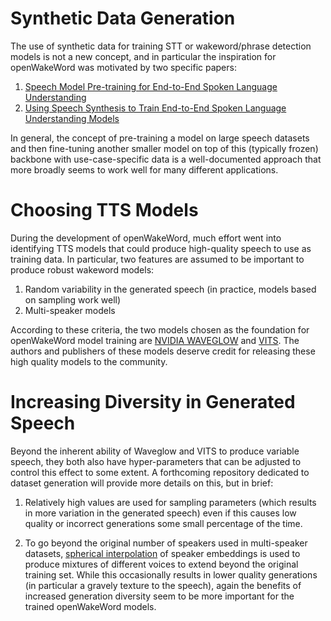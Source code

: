 # Synthetic Data Generation

The use of synthetic data for training STT or wakeword/phrase detection models is not a new concept, and in particular the inspiration for openWakeWord was motivated by two specific papers:

1) [Speech Model Pre-training for End-to-End Spoken Language Understanding](https://arxiv.org/abs/1904.03670)
2) [Using Speech Synthesis to Train End-to-End Spoken Language Understanding Models](https://arxiv.org/abs/1910.09463)

In general, the concept of pre-training a model on large speech datasets and then fine-tuning another smaller model on top of this (typically frozen) backbone with use-case-specific data is a well-documented approach that more broadly seems to work well for many different applications.

# Choosing TTS Models

During the development of openWakeWord, much effort went into identifying TTS models that could produce high-quality speech to use as training data. In particular, two features are assumed to be important to produce robust wakeword models:

1) Random variability in the generated speech (in practice, models based on sampling work well)
2) Multi-speaker models

According to these criteria, the two models chosen as the foundation for openWakeWord model training are [NVIDIA WAVEGLOW](https://github.com/NVIDIA/waveglow) and [VITS](https://github.com/jaywalnut310/vits). The authors and publishers of these models deserve credit for releasing these high quality models to the community.

# Increasing Diversity in Generated Speech

Beyond the inherent ability of Waveglow and VITS to produce variable speech, they both also have hyper-parameters that can be adjusted to control this effect to some extent. A forthcoming repository dedicated to dataset generation will provide more details on this, but in brief:

1) Relatively high values are used for sampling parameters (which results in more variation in the generated speech) even if this causes low quality or incorrect generations some small percentage of the time.

2) To go beyond the original number of speakers used in multi-speaker datasets, [spherical interpolation](https://en.wikipedia.org/wiki/Slerp) of speaker embeddings is used to produce mixtures of different voices to extend beyond the original training set. While this occasionally results in lower quality generations (in particular a gravely texture to the speech), again the benefits of increased generation diversity seem to be more important for the trained openWakeWord models.
